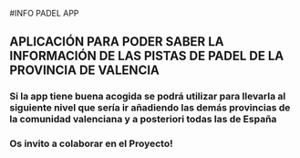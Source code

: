 #INFO PADEL APP

## APLICACIÓN PARA PODER SABER LA INFORMACIÓN DE LAS PISTAS DE PADEL DE LA PROVINCIA DE VALENCIA

### Si la app tiene buena acogida se podrá utilizar para llevarla al siguiente nivel que sería ir añadiendo las demás provincias de la comunidad valenciana y a posteriori todas las de España

### Os invito a colaborar en el Proyecto!
